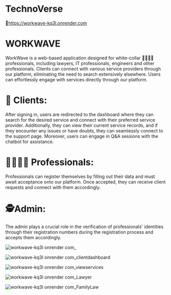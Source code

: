 # TechnoVerse
🔗https://workwave-kq3l.onrender.com

# WORKWAVE

WorkWave is a web-based application designed for white-collar 👨‍💻👨‍🎓professionals, including lawyers, IT professionals, engineers and other professionals. Clients can connect with various service providers through our platform, eliminating the need to search extensively elsewhere. Users can effortlessly engage with services directly through our platform.

# 🙋 Clients:

After signing in, users are redirected to the dashboard where they can search for the desired service and connect with their preferred service provider. Additionally, they can view their current service records, and if they encounter any issues or have doubts, they can seamlessly connect to the support page. Moreover, users can engage in Q&A sessions with the chatbot for assistance.

# 👩‍💼👨‍💼 Professionals:

Professionals can register themselves by filling out their data and must await acceptance onto our platform. Once accepted, they can receive client requests and connect with them accordingly.

# 🕵️Admin:

The admin plays a crucial role in the verification of professionals' identities through their registration numbers during the registration process and accepts them accordingly.



![workwave-kq3l onrender com_](https://github.com/MAMTA137/WW/assets/102024852/87ee3aef-1a1f-43b8-9dd6-754cd4511d1b)


![workwave-kq3l onrender com_clientdashboard](https://github.com/MAMTA137/WW/assets/102024852/fa281b11-60ea-4794-a345-41c1d249f44a)


![workwave-kq3l onrender com_viewservices](https://github.com/MAMTA137/WW/assets/102024852/91f4549f-0d56-458e-b226-5f95c098ca27)

![workwave-kq3l onrender com_Lawyer](https://github.com/MAMTA137/WW/assets/102024852/faa7275a-262c-493f-b9a8-a1865a70f6ad)


![workwave-kq3l onrender com_FamilyLaw](https://github.com/MAMTA137/WW/assets/102024852/cba9a5f2-e998-4bf0-a80a-e306b8e92482)

